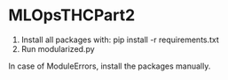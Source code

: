 # MLOpsTHCPart2

1. Install all packages with: pip install -r requirements.txt
2. Run modularized.py


In case of ModuleErrors, install the packages manually.
